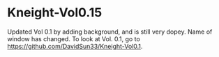 # Kneight-Vol0.15
Updated Vol 0.1 by adding background, and is still very dopey. Name of window has changed. To look at Vol. 0.1, go to https://github.com/DavidSun33/Kneight-Vol0.1.
